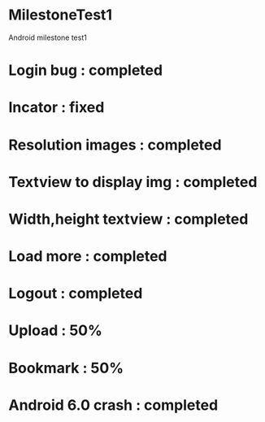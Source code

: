 # MilestoneTest1
Android milestone test1
# Login bug : completed
# Incator : fixed
# Resolution images : completed
# Textview to display img : completed
# Width,height textview : completed
# Load more : completed
# Logout : completed
# Upload : 50%
# Bookmark : 50%
# Android 6.0 crash : completed

